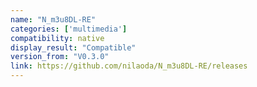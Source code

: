 ```yaml
---
name: "N_m3u8DL-RE"
categories: ['multimedia']
compatibility: native
display_result: "Compatible"
version_from: "V0.3.0"
link: https://github.com/nilaoda/N_m3u8DL-RE/releases
---
```

